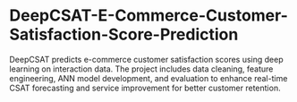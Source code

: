 # DeepCSAT-E-Commerce-Customer-Satisfaction-Score-Prediction
DeepCSAT predicts e-commerce customer satisfaction scores using deep learning on interaction data. The project includes data cleaning, feature engineering, ANN model development, and evaluation to enhance real-time CSAT forecasting and service improvement for better customer retention.
